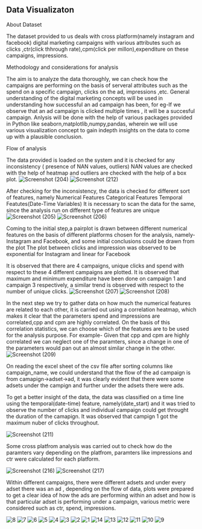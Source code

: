 ## Data Visualizaton

About Dataset

The dataset provided to us deals with cross platform(namely instagram and facebook) digital marketing campaigns with various attributes such as clicks ,ctr(click thhrough rate),cpm(click per millon),expenditure on these campaigns, impressions.

Methodology and considerations for analysis

The aim is to analyze the data thoroughly, we can check how the campaigns are performing on the basis of serveral attributes such as the spend on a specific campaign, clicks on the ad, impressions ,etc. General understanding of the digital marketing concepts will be used in understanding how successful an ad campaign has been, for eg-If we observe that an ad campaign is clicked multiple times , it will be a succesful campaign.
Anlysis will be done with the help of various packages provided in Python like seaborn,matplotlib,numpy,pandas, wherein we will use various visualization concept to gain indepth insights on the data to come up with a plausible conclusion.

Flow of analysis

The data provided is loaded on the system and it is checked for any inconsistency ( presence of NAN values, outliers)
NAN values are checked with the help of heatmap and outliers are checked with the help of a box plot.
![Screenshot (204)](https://user-images.githubusercontent.com/64247518/122635008-02f85880-d0ff-11eb-9106-c3319660ae78.png)
![Screenshot (212)](https://user-images.githubusercontent.com/64247518/122635257-76e73080-d100-11eb-90bb-fccadf3f820c.png)



After checking for the inconsistency, the data is checked for different sort of features, namely
Numerical Features
Categorical Features
Temporal Featutes(Date-Time Variables)
It is necessary to scan the data for the same, since the analysis run on different type of features are unique
![Screenshot (205)](https://user-images.githubusercontent.com/64247518/122635323-d5acaa00-d100-11eb-8f4d-71160127c6d2.png)
![Screenshot (206)](https://user-images.githubusercontent.com/64247518/122635326-d9d8c780-d100-11eb-8da6-d64945d68055.png)

Coming to the initial step,a pairplot is drawn between different numerical features on the basis of different platforms chosen for the analysis, namely-Instagram and Facebook, and some initial conclusions could be drawn from the plot
The plot between clicks and impression was observed to be exponential for Instagram and linear for Facebook

It is observed that there are 4 campaigns, unique clicks and spend with respect to these 4 different campaigns are plotted. It is observed that maximum and minimum expenditure have been done on campaign 1 and campaign 3 respectively, a similar trend is observed with respect to the number of unique clicks.
![Screenshot (207)](https://user-images.githubusercontent.com/64247518/122635329-e0ffd580-d100-11eb-97b1-d199921a3868.png)
![Screenshot (208)](https://user-images.githubusercontent.com/64247518/122635332-e2c99900-d100-11eb-88a7-49932e61460d.png)

In the next step we try to gather data on how much the numerical features are related to each other, it is carried out using a correlation heatmap, which makes it clear that the parameters spend and impressions are correlated,cpp and cpm are highly correlated. On the basis of this correlation statistics, we can choose which of the features are to be used for the analysis purpose. For example- Given that cpp and cpm are highly correlated we can neglect one of the paramters, since a change in one of the parameters would pan out an almost similar change in the other.
![Screenshot (209)](https://user-images.githubusercontent.com/64247518/122635335-e52bf300-d100-11eb-9e51-067bfbf1041f.png)

On reading the excel sheet of the csv file after sorting columns like campaign_name, we could understand that the flow of the ad campaign is from camapign->adset->ad, it was clearly evident that there were some adsets under the campign and further under the adsets there were ads.

To get a better insight of the data, the data was classified on a time line using the temporal(date-time) feature, namely(date_start) and it was tried to observe the number of clicks and individual campaign could get throught the duration of the camapign. It was observed that campign 1 got the maximum nuber of clicks throughout.

![Screenshot (211)](https://user-images.githubusercontent.com/64247518/122635338-e8bf7a00-d100-11eb-98a0-18a6c43c2821.png)

Some cross platfrom analysis was carried out to check how do the paramters vary depending on the platfrom, paramters like impressions and ctr were calculated for each platform.

![Screenshot (216)](https://user-images.githubusercontent.com/64247518/122635461-b7937980-d101-11eb-840b-9af755a95fb4.png)
![Screenshot (217)](https://user-images.githubusercontent.com/64247518/122635465-ba8e6a00-d101-11eb-8955-c7f88650f928.png)



Within different campaigns, there were different adsets and under every adset there was an ad , depending on the flow of data, plots were prepared to get a clear idea of how the ads are performing within an adset and how is that particular adset is performing under a campaign, various metric were considered such as ctr, spend, impressions.

![8](https://user-images.githubusercontent.com/64247518/122638225-b3228d00-d110-11eb-81a1-863a60c5fdba.png)
![7](https://user-images.githubusercontent.com/64247518/122638227-b4ec5080-d110-11eb-8f30-fc6b0e33da78.png)
![6](https://user-images.githubusercontent.com/64247518/122638228-b4ec5080-d110-11eb-9b71-09d7f1f8e548.png)
![5](https://user-images.githubusercontent.com/64247518/122638229-b584e700-d110-11eb-9b6c-455553d9047c.png)
![4](https://user-images.githubusercontent.com/64247518/122638230-b584e700-d110-11eb-99e7-c741fdf1b1a5.png)
![3](https://user-images.githubusercontent.com/64247518/122638231-b61d7d80-d110-11eb-8a89-525d9f1d047d.png)
![2](https://user-images.githubusercontent.com/64247518/122638232-b6b61400-d110-11eb-8085-9d1db2efd565.png)
![1](https://user-images.githubusercontent.com/64247518/122638234-b6b61400-d110-11eb-9ab8-1571b1e494cf.png)
![14](https://user-images.githubusercontent.com/64247518/122638235-b74eaa80-d110-11eb-8bc4-589c54cbf158.png)
![13](https://user-images.githubusercontent.com/64247518/122638236-b74eaa80-d110-11eb-82eb-1ae7cdc6e235.png)
![12](https://user-images.githubusercontent.com/64247518/122638237-b7e74100-d110-11eb-8264-632bd850b249.png)
![11](https://user-images.githubusercontent.com/64247518/122638239-b87fd780-d110-11eb-8c97-e0d1a07d9db6.png)
![10](https://user-images.githubusercontent.com/64247518/122638241-b87fd780-d110-11eb-8456-816b2806ca88.png)
![9](https://user-images.githubusercontent.com/64247518/122638244-b9186e00-d110-11eb-9212-ad6530ac1d6d.png)







